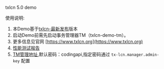txlcn 5.0 demo


使用说明:


1. 本Demo基于[txlcn-最新发布](https://github.com/codingapi/tx-lcn)版本
2. 启动Demo前需先启动事务管理器TM（txlcn-demo-tm）。
3. 更多信息见官网 [https://www.txlcn.org](https://www.txlcn.org)   
4. [性能测试报告](https://txlcn.org/zh-cn/docs/test.html)
5. [TM管理地址](http://127.0.0.1:7970/admin/index.html),默认密码：codingapi,指定密码通过 `tx-lcn.manager.admin-key` 配置


